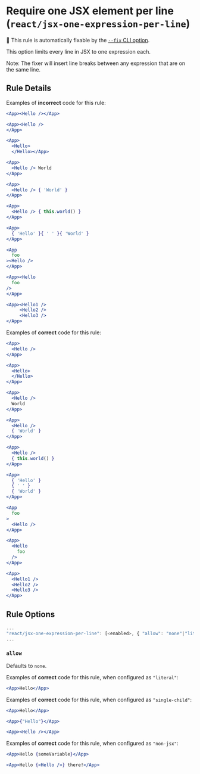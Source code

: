 # Require one JSX element per line (`react/jsx-one-expression-per-line`)

🔧 This rule is automatically fixable by the [`--fix` CLI option](https://eslint.org/docs/latest/user-guide/command-line-interface#--fix).

<!-- end auto-generated rule header -->

This option limits every line in JSX to one expression each.

Note: The fixer will insert line breaks between any expression that are on the same line.

## Rule Details

Examples of **incorrect** code for this rule:

```jsx
<App><Hello /></App>

<App><Hello />
</App>

<App>
  <Hello>
  </Hello></App>

<App>
  <Hello /> World
</App>

<App>
  <Hello /> { 'World' }
</App>

<App>
  <Hello /> { this.world() }
</App>

<App>
  { 'Hello' }{ ' ' }{ 'World' }
</App>

<App
  foo
><Hello />
</App>

<App><Hello
  foo
/>
</App>

<App><Hello1 />
     <Hello2 />
     <Hello3 />
</App>
```

Examples of **correct** code for this rule:

```jsx
<App>
  <Hello />
</App>

<App>
  <Hello>
  </Hello>
</App>

<App>
  <Hello />
  World
</App>

<App>
  <Hello />
  { 'World' }
</App>

<App>
  <Hello />
  { this.world() }
</App>

<App>
  { 'Hello' }
  { ' ' }
  { 'World' }
</App>

<App
  foo
>
  <Hello />
</App>

<App>
  <Hello
    foo
  />
</App>

<App>
  <Hello1 />
  <Hello2 />
  <Hello3 />
</App>
```

## Rule Options

```js
...
"react/jsx-one-expression-per-line": [<enabled>, { "allow": "none"|"literal"|"single-child" }]
...
```

### `allow`

Defaults to `none`.

Examples of **correct** code for this rule, when configured as `"literal"`:

```jsx
<App>Hello</App>
```

Examples of **correct** code for this rule, when configured as `"single-child"`:

```jsx
<App>Hello</App>

<App>{"Hello"}</App>

<App><Hello /></App>
```

Examples of **correct** code for this rule, when configured as `"non-jsx"`:

```jsx
<App>Hello {someVariable}</App>

<App>Hello {<Hello />} there!</App>
```
